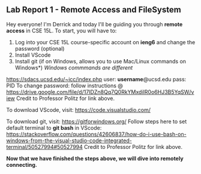 ## **Lab Report 1 - Remote Access and FileSystem**
Hey everyone! I'm Derrick and today I'll be guiding you through **remote access** in CSE 15L. To start, you will have to:
1. Log into your CSE 15L course-specific account on **ieng6** and change the password (optional)
2. Install VScode
3. Install git (if on Windows, allows you to use Mac/Linux commands on Windows*) *Windows commmands are different*


https://sdacs.ucsd.edu/~icc/index.php 
user: **username**@ucsd.edu
pass: PID
To change password: follow instructions @ https://drive.google.com/file/d/17IDZn8Qq7Q0RkYMxdiIR0o6HJ3B5YqSW/view 
Credit to Professor Politz for link above.

To download VScode, visit: https://code.visualstudio.com/

To download git, visit: https://gitforwindows.org/
Follow steps here to set default terminal to **git bash** in VScode: https://stackoverflow.com/questions/42606837/how-do-i-use-bash-on-windows-from-the-visual-studio-code-integrated-terminal/50527994#50527994
Credit to Professor Politz for link above.

**Now that we have finished the steps above, we will dive into remotely connecting.**

